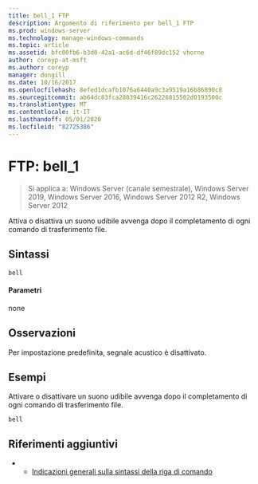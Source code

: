 ```yaml
---
title: bell_1 FTP
description: Argomento di riferimento per bell_1 FTP
ms.prod: windows-server
ms.technology: manage-windows-commands
ms.topic: article
ms.assetid: bfc00fb6-b3d0-42a1-ac6d-df46f89dc152 vhorne
author: coreyp-at-msft
ms.author: coreyp
manager: dongill
ms.date: 10/16/2017
ms.openlocfilehash: 8efed1dcafb1076a6440a9c3a9519a16b86890c8
ms.sourcegitcommit: ab64dc83fca28039416c26226815502d0193500c
ms.translationtype: MT
ms.contentlocale: it-IT
ms.lasthandoff: 05/01/2020
ms.locfileid: "82725386"
---
```

# <a name="ftp-bell_1"></a>FTP: bell_1

> Si applica a: Windows Server (canale semestrale), Windows Server 2019, Windows Server 2016, Windows Server 2012 R2, Windows Server 2012

Attiva o disattiva un suono udibile avvenga dopo il completamento di ogni comando di trasferimento file.   
## <a name="syntax"></a>Sintassi  
```  
bell  
```  
#### <a name="parameters"></a>Parametri  
none  
## <a name="remarks"></a>Osservazioni  
Per impostazione predefinita, segnale acustico è disattivato.  
## <a name="examples"></a>Esempi  
Attivare o disattivare un suono udibile avvenga dopo il completamento di ogni comando di trasferimento file.  
```  
bell  
```  
## <a name="additional-references"></a>Riferimenti aggiuntivi  
-   - [Indicazioni generali sulla sintassi della riga di comando](command-line-syntax-key.md)  
